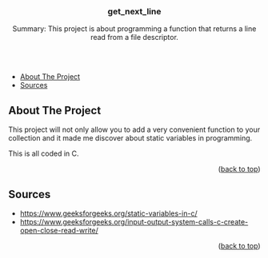 
<a name="readme-top"></a>

<!-- PROJECT LOGO -->
<br>
<div align="center">

  <h3 align="center">get_next_line</h3>

  <p align="center">
    Summary:
    This project is about programming a function that returns a line read from a file descriptor.
  </p>
  <br>
  <br>
</div>

<!-- TABLE OF CONTENTS -->

- [About The Project](#about-the-project)
- [Sources](#sources)

<!-- ABOUT THE PROJECT -->
## About The Project

This project will not only allow you to add a very convenient function to your collection and it made me discover about static variables in programming.

This is all coded in C.

<p align="right">(<a href="#readme-top">back to top</a>)</p>

<!-- SOURCES -->
## Sources

* https://www.geeksforgeeks.org/static-variables-in-c/
* https://www.geeksforgeeks.org/input-output-system-calls-c-create-open-close-read-write/

<p align="right">(<a href="#readme-top">back to top</a>)</p>